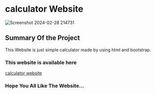 # calculator Website
![Screenshot 2024-02-28 214731](https://github.com/KaleVedant/calculator/assets/157871708/bb998016-da70-458e-b294-bd1375a5b824)


## Summary Of the Project
This Website is just simple calculator made by using html and bootstrap.

### This website is available here

[calculator website](https://vcaculator.netlify.app/)

### Hope You All Like The Website...

